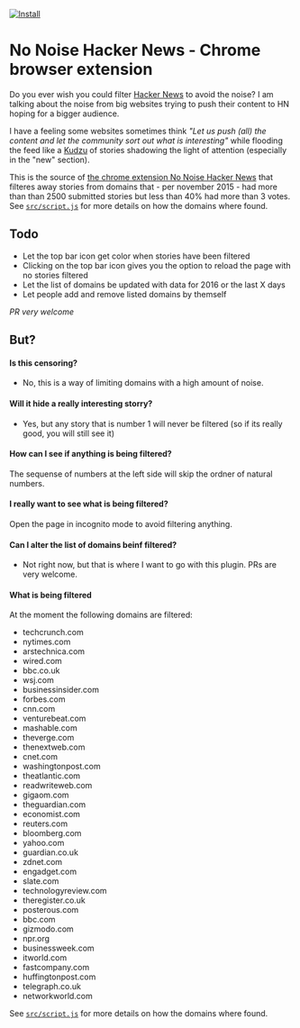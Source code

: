 [![Install](https://img.shields.io/badge/Chrome%20browser%3F%20-%20Install%20extension-brightgreen.svg)](https://chrome.google.com/webstore/detail/no-noise-hacker-news/meeppdmpplgpkpgdlnhfagmplkmkjhnm/)

# No Noise Hacker News - Chrome browser extension



Do you ever wish you could filter [Hacker News](https://news.ycombinator.com/) to avoid the noise? I am talking about the noise from big websites trying to push their content to HN hoping for a bigger audience. 

I have a feeling some websites sometimes think _"Let us push (all) the content and let the community sort out what is interesting"_ while flooding the feed like a [Kudzu](https://en.wikipedia.org/wiki/Kudzu_in_the_United_States) of stories shadowing the light of attention (especially in the "new" section).



This is the source of [the chrome extension No Noise Hacker News](https://chrome.google.com/webstore/detail/no-noise-hacker-news/meeppdmpplgpkpgdlnhfagmplkmkjhnm/) that filteres away stories from domains that - per november 2015 - had more than than 2500 submitted stories but less than 40% had more than 3 votes. See [`src/script.js`](https://github.com/mathiasrw/no-noise-hacker-news/blob/master/src/script.js) for more details on how the domains where found.

## Todo
* Let the top bar icon get color when stories have been filtered
* Clicking on the top bar icon gives you the option to reload the page with no stories filtered
* Let the list of domains be updated with data for 2016 or the last X days
* Let people add and remove listed domains by themself


_PR very welcome_


## But?

#### Is this censoring? 
- No, this is a way of limiting domains with a high amount of noise. 

#### Will it hide a really interesting storry?
- Yes, but any story that is number 1 will never be filtered (so if its really good, you will still see it)

#### How can I see if anything is being filtered?
The sequense of numbers at the left side will skip the ordner of natural numbers.

#### I really want to see what is being filtered?
Open the page in incognito mode to avoid filtering anything. 

#### Can I alter the list of domains beinf filtered?
- Not right now, but that is where I want to go with this plugin. PRs are very welcome.

#### What is being filtered 
At the moment the following domains are filtered:
- techcrunch.com
- nytimes.com
- arstechnica.com
- wired.com
- bbc.co.uk
- wsj.com
- businessinsider.com
- forbes.com
- cnn.com
- venturebeat.com
- mashable.com
- theverge.com
- thenextweb.com
- cnet.com
- washingtonpost.com
- theatlantic.com
- readwriteweb.com
- gigaom.com	
- theguardian.com
- economist.com
- reuters.com
- bloomberg.com
- yahoo.com
- guardian.co.uk
- zdnet.com
- engadget.com
- slate.com
- technologyreview.com
- theregister.co.uk
- posterous.com
- bbc.com
- gizmodo.com
- npr.org
- businessweek.com
- itworld.com
- fastcompany.com
- huffingtonpost.com
- telegraph.co.uk
- networkworld.com

See [`src/script.js`](https://github.com/mathiasrw/no-noise-hacker-news/blob/master/src/script.js) for more details on how the domains where found.

